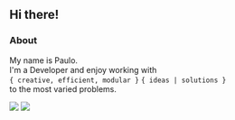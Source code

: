 ## Hi there!

### 

### About
My name is Paulo.  
I'm a Developer and enjoy working with  
`{ creative, efficient, modular }` `{ ideas | solutions }`  
to the most varied problems. 

[![](https://img.shields.io/badge/Email--informational?style=flat&logo=gmail&logoColor=white&color=2bbc8a)](mailto:paulo.michael+github@gmail.com)
[![](https://img.shields.io/badge/Linkedin--informational?style=flat&logo=linkedin&logoColor=white&color=2bbc8a)](https://www.linkedin.com/in/paulo-michael-schweigert-pereira)
